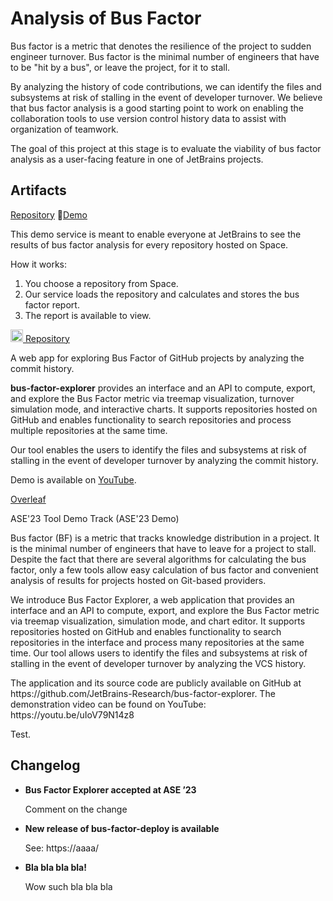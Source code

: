 # Analysis of Bus Factor

Bus factor is a metric that denotes the resilience of the project to sudden engineer turnover. Bus factor is the minimal number of engineers that have to be "hit by a bus", or leave the project, for it to stall.

By analyzing the history of code contributions, we can identify the files and subsystems at risk of stalling in the event of developer turnover. We believe that bus factor analysis is a good starting point to work on enabling the collaboration tools to use version control history data to assist with organization of teamwork.

The goal of this project at this stage is to evaluate the viability of bus factor analysis as a user-facing feature in one of JetBrains projects.

## Artifacts

<tabs>
<tab>
<title>✍️bus-factor-deploy</title>

[Repository](https://github.com/JetBrains-Research/bus-factor-explorer) 🚀[Demo](https://bus-factor.labs.jb.gg/)

This demo service is meant to enable everyone at JetBrains to see the results of bus factor analysis for every repository hosted on Space.

How it works:
1. You choose a repository from Space.
2. Our service loads the repository and calculates and stores the bus factor report.
3. The report is available to view.

</tab>
<tab title="🛠bus-factor-explorer">


<a href="https://github.com/JetBrains-Research/bus-factor-explorer"><img src="gh.png" alt="GitHub logo" width="20"/> Repository</a>

<chapter title="About">
<p>
  A web app for exploring Bus Factor of GitHub projects by analyzing the commit history.
</p>
<p>
<b>bus-factor-explorer</b> provides an interface and an API to compute, export, and explore the Bus Factor metric via treemap visualization, turnover simulation mode, and interactive charts. It supports repositories hosted on GitHub and enables functionality to search repositories and process multiple repositories at the same time.
</p>
<p>
  Our tool enables the users to identify the files and subsystems at risk of stalling in the event of developer turnover by analyzing the commit history.
</p>
<p>
  Demo is available on <a href="https://www.youtube.com/watch?v=uIoV79N14z8">YouTube</a>.
</p>
</chapter>

</tab>
<tab title="🎓ASE ‘23: Bus Factor Explorer">
<p><a href="https://www.overleaf.com/project/6464f27ee924874909b258cc">Overleaf</a></p>
<p>ASE'23 Tool Demo Track (ASE'23 Demo)</p>
<chapter title="Abstract">
<p>
  Bus factor (BF) is a metric that tracks knowledge distribution in a project. It is the minimal number of engineers that have to leave for a project to stall. Despite the fact that there are several algorithms for calculating the bus factor, only a few tools allow easy calculation of bus factor and convenient analysis of results for projects hosted on Git-based providers.
</p>
<p>
  We introduce Bus Factor Explorer, a web application that provides an interface and an API to compute, export, and explore the Bus Factor metric via treemap visualization, simulation mode, and chart editor. It supports repositories hosted on GitHub and enables functionality to search repositories in the interface and process many repositories at the same time. Our tool allows users to identify the files and subsystems at risk of stalling in the event of developer turnover by analyzing the VCS history.
</p>
<p>
  The application and its source code are publicly available on GitHub at https://github.com/JetBrains-Research/bus-factor-explorer. The demonstration video can be found on YouTube: https://youtu.be/uIoV79N14z8
</p>
</chapter>
</tab>
<tab title="ICSE-SEIP '22: Bus Factor In Practice">
<p>Test.</p>
</tab>
</tabs>

## Changelog

- **Bus Factor Explorer accepted at ASE ’23**

  Comment on the change
- **New release of bus-factor-deploy is available**

  See: https://aaaa/
- **Bla bla bla bla!**

  Wow such bla bla bla